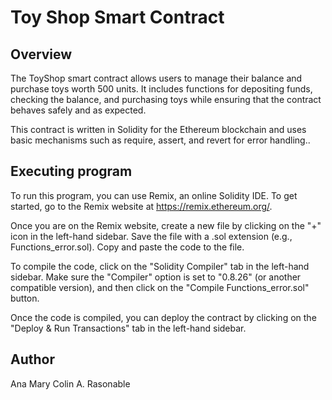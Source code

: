 # Toy Shop Smart Contract

## Overview
The ToyShop smart contract allows users to manage their balance and purchase toys worth 500 units. It includes functions for depositing funds, checking the balance, and purchasing toys while ensuring that the contract behaves safely and as expected.

This contract is written in Solidity for the Ethereum blockchain and uses basic mechanisms such as require, assert, and revert for error handling..

## Executing program
To run this program, you can use Remix, an online Solidity IDE. To get started, go to the Remix website at https://remix.ethereum.org/.

Once you are on the Remix website, create a new file by clicking on the "+" icon in the left-hand sidebar. Save the file with a .sol extension (e.g., Functions_error.sol). Copy and paste the code to the file.

To compile the code, click on the "Solidity Compiler" tab in the left-hand sidebar. Make sure the "Compiler" option is set to "0.8.26" (or another compatible version), and then click on the "Compile Functions_error.sol" button.

Once the code is compiled, you can deploy the contract by clicking on the "Deploy & Run Transactions" tab in the left-hand sidebar. 

## Author
Ana Mary Colin A. Rasonable

